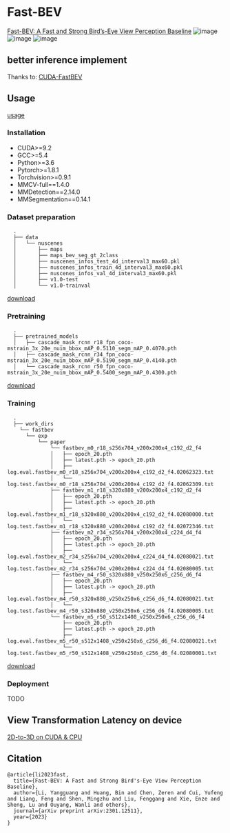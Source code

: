 # Fast-BEV

[Fast-BEV: A Fast and Strong Bird’s-Eye View Perception Baseline](https://arxiv.org/abs/2301.12511)
![image](https://github.com/Sense-GVT/Fast-BEV/blob/main/fast-bev++.png)
![image](https://github.com/Sense-GVT/Fast-BEV/blob/main/benchmark_setting.png)
![image](https://github.com/Sense-GVT/Fast-BEV/blob/main/benchmark.png)

## better inference implement
Thanks to: [CUDA-FastBEV](https://github.com/Mandylove1993/CUDA-FastBEV)

## Usage

[usage](https://github.com/Sense-GVT/Fast-BEV/blob/dev/tools/fastbev_run.sh)

### Installation

* CUDA>=9.2
* GCC>=5.4
* Python>=3.6
* Pytorch>=1.8.1
* Torchvision>=0.9.1
* MMCV-full==1.4.0
* MMDetection==2.14.0
* MMSegmentation==0.14.1

### Dataset preparation

```
  .
  ├── data
  │   └── nuscenes
  │       ├── maps
  │       ├── maps_bev_seg_gt_2class
  │       ├── nuscenes_infos_test_4d_interval3_max60.pkl
  │       ├── nuscenes_infos_train_4d_interval3_max60.pkl
  │       ├── nuscenes_infos_val_4d_interval3_max60.pkl
  │       ├── v1.0-test
  │       └── v1.0-trainval
```

[download](https://drive.google.com/drive/folders/10KyLm0xW3QiLhAefxBbXR-Hw_7nel_tm?usp=sharing)

### Pretraining

```
  .
  ├── pretrained_models
  │   ├── cascade_mask_rcnn_r18_fpn_coco-mstrain_3x_20e_nuim_bbox_mAP_0.5110_segm_mAP_0.4070.pth
  │   ├── cascade_mask_rcnn_r34_fpn_coco-mstrain_3x_20e_nuim_bbox_mAP_0.5190_segm_mAP_0.4140.pth
  │   └── cascade_mask_rcnn_r50_fpn_coco-mstrain_3x_20e_nuim_bbox_mAP_0.5400_segm_mAP_0.4300.pth
```

[download](https://drive.google.com/drive/folders/19BD4totDHtwnHtOqTdn0xYJh7stwYd9l?usp=sharing)

### Training

```
  .
  ├── work_dirs
    └── fastbev
      └── exp
          └── paper
              └── fastbev_m0_r18_s256x704_v200x200x4_c192_d2_f4
              │   ├── epoch_20.pth
              │   ├── latest.pth -> epoch_20.pth
              │   ├── log.eval.fastbev_m0_r18_s256x704_v200x200x4_c192_d2_f4.02062323.txt
              │   └── log.test.fastbev_m0_r18_s256x704_v200x200x4_c192_d2_f4.02062309.txt
              ├── fastbev_m1_r18_s320x880_v200x200x4_c192_d2_f4
              │   ├── epoch_20.pth
              │   ├── latest.pth -> epoch_20.pth
              │   ├── log.eval.fastbev_m1_r18_s320x880_v200x200x4_c192_d2_f4.02080000.txt
              │   └── log.test.fastbev_m1_r18_s320x880_v200x200x4_c192_d2_f4.02072346.txt
              ├── fastbev_m2_r34_s256x704_v200x200x4_c224_d4_f4
              │   ├── epoch_20.pth
              │   ├── latest.pth -> epoch_20.pth
              │   ├── log.eval.fastbev_m2_r34_s256x704_v200x200x4_c224_d4_f4.02080021.txt
              │   └── log.test.fastbev_m2_r34_s256x704_v200x200x4_c224_d4_f4.02080005.txt
              ├── fastbev_m4_r50_s320x880_v250x250x6_c256_d6_f4
              │   ├── epoch_20.pth
              │   ├── latest.pth -> epoch_20.pth
              │   ├── log.eval.fastbev_m4_r50_s320x880_v250x250x6_c256_d6_f4.02080021.txt
              │   └── log.test.fastbev_m4_r50_s320x880_v250x250x6_c256_d6_f4.02080005.txt
              └── fastbev_m5_r50_s512x1408_v250x250x6_c256_d6_f4
                  ├── epoch_20.pth
                  ├── latest.pth -> epoch_20.pth
                  ├── log.eval.fastbev_m5_r50_s512x1408_v250x250x6_c256_d6_f4.02080021.txt
                  └── log.test.fastbev_m5_r50_s512x1408_v250x250x6_c256_d6_f4.02080001.txt
```

[download](https://drive.google.com/drive/folders/1Ja9mqOE0iGPysVxmLSrZyUoCEBYu5fMH?usp=sharing)

### Deployment
TODO

## View Transformation Latency on device
[2D-to-3D on CUDA & CPU](https://github.com/Sense-GVT/Fast-BEV/tree/dev/script/view_tranform_cuda)

## Citation
```
@article{li2023fast,
  title={Fast-BEV: A Fast and Strong Bird's-Eye View Perception Baseline},
  author={Li, Yangguang and Huang, Bin and Chen, Zeren and Cui, Yufeng and Liang, Feng and Shen, Mingzhu and Liu, Fenggang and Xie, Enze and Sheng, Lu and Ouyang, Wanli and others},
  journal={arXiv preprint arXiv:2301.12511},
  year={2023}
}
```
